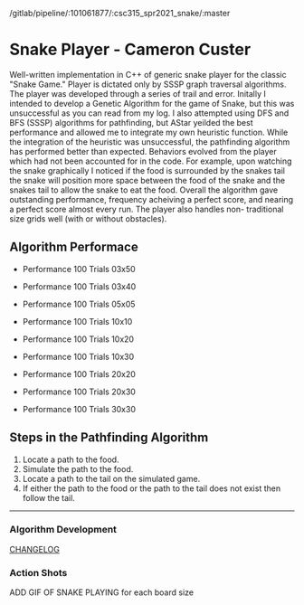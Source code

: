 /gitlab/pipeline/:101061877/:csc315_spr2021_snake/:master

# Snake Player - Cameron Custer #
Well-written implementation in C++ of generic snake player for the classic "Snake
Game." Player is dictated only by SSSP graph traversal algorithms. The player was
developed through a series of trail and error. Initally I intended to develop a
Genetic Algorithm for the game of Snake, but this was unsuccessful as you can
read from my log. I also attempted using DFS and BFS (SSSP) algorithms for
pathfinding, but AStar yeilded the best performance and allowed me to integrate
my own heuristic function. While the integration of the heuristic was
unsuccessful, the pathfinding algorithm has performed better than expected.
Behaviors evolved from the player which had not been accounted for in the code.
For example, upon watching the snake graphically I noticed if the food is
surrounded by the snakes tail the snake will position more space between the
food of the snake and the snakes tail to allow the snake to eat the food.
Overall the algorithm gave outstanding performance, frequency acheiving a perfect
score, and nearing a perfect score almost every run. The player also handles non-
traditional size grids well (with or without obstacles).

## Algorithm Performace ##
* Performance 100 Trials 03x50

* Performance 100 Trials 03x40

* Performance 100 Trials 05x05

* Performance 100 Trials 10x10

* Performance 100 Trials 10x20

* Performance 100 Trials 10x30

* Performance 100 Trials 20x20

* Performance 100 Trials 20x30

* Performance 100 Trials 30x30

Steps in the Pathfinding Algorithm
---
1. Locate a path to the food.
2. Simulate the path to the food.
3. Locate a path to the tail on the simulated game.
4. If either the path to the food or the path to the tail does not exist then
    follow the tail.
---

### Algorithm Development ###
[CHANGELOG](Log)

### Action Shots ###
ADD GIF OF SNAKE PLAYING for each board size
